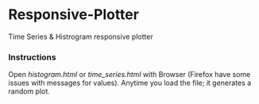 # Responsive-Plotter
Time Series &amp; Histrogram responsive plotter

### Instructions

Open *histogram.html* or *time_series.html* with Browser (Firefox have some issues with messages for values).
Anytime you load the file; it generates a random plot.
